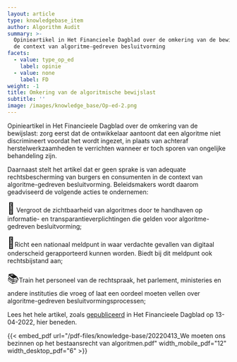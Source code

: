 ```yaml
---
layout: article
type: knowledgebase_item
author: Algorithm Audit
summary: >-
  Opinieartikel in Het Financieele Dagblad over de omkering van de bewijslast in
  de context van algoritme-gedreven besluitvorming
facets:
  - value: type_op_ed
    label: opinie
  - value: none
    label: FD
weight: -1
title: Omkering van de algoritmische bewijslast
subtitle: ''
image: /images/knowledge_base/Op-ed-2.png
---
```


Opinieartikel in Het Financieele Dagblad over de omkering van de bewijslast: zorg eerst dat de ontwikkelaar aantoont dat een algoritme niet discrimineert voordat het wordt ingezet, in plaats van achteraf herstelwerkzaamheden te verrichten wanneer er toch sporen van ongelijke behandeling zijn.

Daarnaast stelt het artikel dat er geen sprake is van adequate rechtsbescherming van burgers en consumenten in de context van algoritme-gedreven besluitvorming. Beleidsmakers wordt daarom geadviseerd de volgende acties te ondernemen:

<span style="font-size: 25px;">👀</span> Vergroot de zichtbaarheid van algoritmes door te handhaven op informatie- en transparantieverplichtingen die gelden voor algoritme-gedreven besluitvorming;

<span style="font-size: 25px;">🤳</span>Richt een nationaal meldpunt in waar verdachte gevallen van digitaal onderscheid gerapporteerd kunnen worden. Biedt bij dit meldpunt ook rechtsbijstand aan;

<span style="font-size: 25px;">📚</span>Train het personeel van de rechtspraak, het parlement, ministeries en andere instituties die vroeg of laat een oordeel moeten vellen over algoritme-gedreven besluitvormingsprocessen;

Lees het hele artikel, zoals <a href="https://fd.nl/opinie/1436425/we-moeten-ons-bezinnen-op-het-bestaansrecht-van-algoritmen" target="_blank">gepubliceerd</a> in Het Financieele Dagblad op 13-04-2022, hier beneden.

{{< embed_pdf url="/pdf-files/knowledge-base/20220413_We moeten ons bezinnen op het bestaansrecht van algoritmen.pdf" width_mobile_pdf="12" width_desktop_pdf="6" >}}